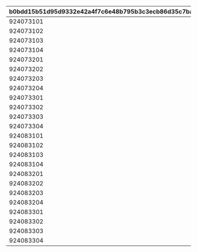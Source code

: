 |b0bdd15b51d95d9332e42a4f7c6e48b795b3c3ecb86d35c7ba51249637eacc72|1821bcfaf67b1c90e4172a823cba26e88dfe308def30c9e00f12c24e98be56fd|408c638518aa0ac249498c837fc0765822f2d98c153bc6a83f1cd5286ddf1b7a|9ed1874981c99a552b12d64b2d293707c2769256b089206496abd0111a049d7e|2fb9359e68bcea78f1ca93dbbae290493ee9357672abd09aea4afd44ac491bc3|e0787acea83a8ca0fda5099a5fd2620ddf8f818c0cd8263aeb5105f70e810d3c|47d598de6b0a320f312b993f34fa4ebfb28ecd69bb4f8ba6a394191b16bb7139|8eb2cac473e40b6378722d39ed1b4aa46458a6396e5bcd67c270892dd971b81f|55a996affa6875df6210e1eab33de6637b07aefd7c54f8b6c5fa99673fcfe2b1|0ef450781816a5a0a718b92ce230b00ce58624c23f1e2221c45b3762bb7331b9|002e2fa701407626f8e74073c11be60a40ff1383a16e14848c56dbfbf99a2f77|09386833b478f998f8218ca3913f5b172f803090d6b403e77f0c04ff478de3db|
| --- | --- | --- | --- | --- | --- | --- | --- | --- | --- | --- | --- |
|924073101|500000000|1|1|1|92407110|924071100|92407120|924072101|92407|0|90|
|924073102|1000000000|2|1|2|92407120|924071200|92407130|924072102|92407|92407110|90|
|924073103|1500000000|3|1|3|92407130|924071300|92407140|924072103|92407|92407120|90|
|924073104|0|4|1|3|92407140|924071400|0|924072104|92407|92407130|90|
|924073201|500000000|1|1|1|92407210|924072100|92407220|924072201|92407|0|90|
|924073202|1000000000|2|1|2|92407220|924072200|92407230|924072202|92407|92407210|90|
|924073203|1500000000|3|1|3|92407230|924072300|92407240|924072203|92407|92407220|90|
|924073204|0|4|1|3|92407240|924072400|0|924072204|92407|92407230|90|
|924073301|500000000|1|1|1|92407310|924073100|92407320|924072301|92407|0|90|
|924073302|1000000000|2|1|2|92407320|924073200|92407330|924072302|92407|92407310|90|
|924073303|1500000000|3|1|3|92407330|924073300|92407340|924072303|92407|92407320|90|
|924073304|0|4|1|3|92407340|924073400|0|924072304|92407|92407330|90|
|924083101|500000000|1|1|1|92408110|924081100|92408120|924082101|92408|0|90|
|924083102|1000000000|2|1|2|92408120|924081200|92408130|924082102|92408|92408110|90|
|924083103|1500000000|3|1|3|92408130|924081300|92408140|924082103|92408|92408120|90|
|924083104|0|4|1|3|92408140|924081400|0|924082104|92408|92408130|90|
|924083201|500000000|1|1|1|92408210|924082100|92408220|924082201|92408|0|90|
|924083202|1000000000|2|1|2|92408220|924082200|92408230|924082202|92408|92408210|90|
|924083203|1500000000|3|1|3|92408230|924082300|92408240|924082203|92408|92408220|90|
|924083204|0|4|1|3|92408240|924082400|0|924082204|92408|92408230|90|
|924083301|500000000|1|1|1|92408310|924083100|92408320|924082301|92408|0|90|
|924083302|1000000000|2|1|2|92408320|924083200|92408330|924082302|92408|92408310|90|
|924083303|1500000000|3|1|3|92408330|924083300|92408340|924082303|92408|92408320|90|
|924083304|0|4|1|3|92408340|924083400|0|924082304|92408|92408330|90|